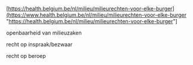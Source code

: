 \[<https://health.belgium.be/nl/milieu/milieurechten-voor-elke-burger](https://www.health.belgium.be/nl/milieu/milieurechten-voor-elke-burger> "<https://health.belgium.be/nl/milieu/milieurechten-voor-elke-burger>"\]

openbaarheid van milieuzaken  

recht op inspraak/bezwaar  

recht op beroep